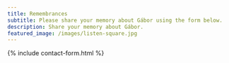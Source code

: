 ```yaml
---
title: Remembrances
subtitle: Please share your memory about Gábor using the form below. 
description: Share your memory about Gábor.
featured_image: /images/listen-square.jpg
---
```


{% include contact-form.html %}

